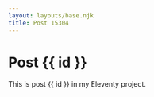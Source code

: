 ```yaml
---
layout: layouts/base.njk
title: Post 15304
---
```


# Post {{ id }}

This is post {{ id }} in my Eleventy project.
